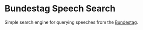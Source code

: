 # Bundestag Speech Search

Simple search engine for querying speeches from the [Bundestag](https://www.bundestag.de/).